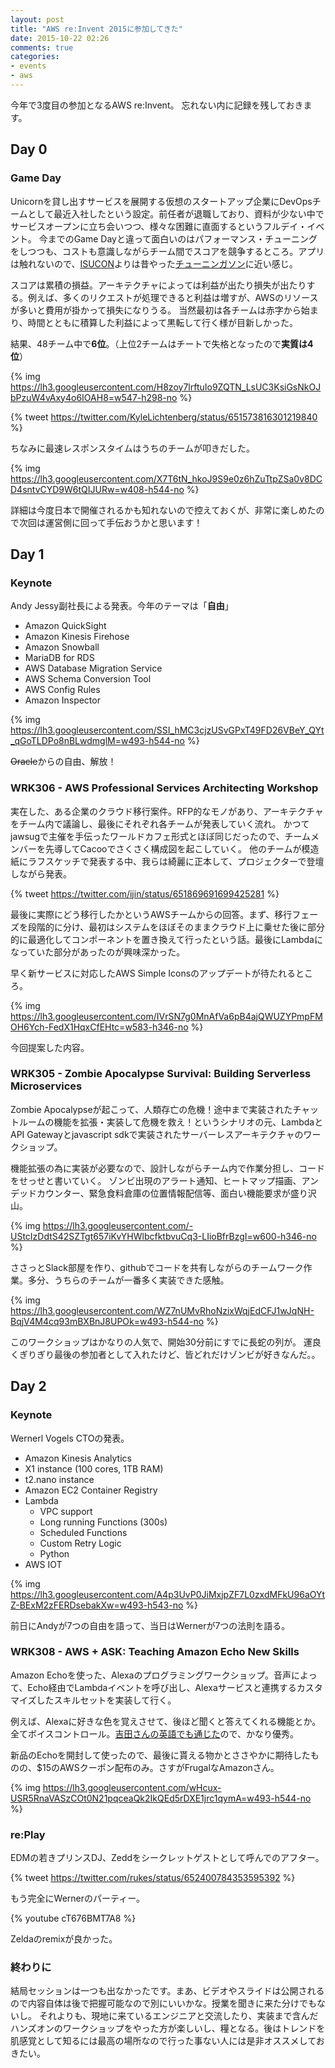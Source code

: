 ```yaml
---
layout: post
title: "AWS re:Invent 2015に参加してきた"
date: 2015-10-22 02:26
comments: true
categories: 
- events
- aws
---
```


今年で3度目の参加となるAWS re:Invent。
忘れない内に記録を残しておきます。

## Day 0 ##

### Game Day ###

Unicornを貸し出すサービスを展開する仮想のスタートアップ企業にDevOpsチームとして最近入社したという設定。前任者が退職しており、資料が少ない中でサービスオープンに立ち会いつつ、様々な困難に直面するというフルデイ・イベント。
今までのGame Dayと違って面白いのはパフォーマンス・チューニングをしつつも、コストも意識しながらチーム間でスコアを競争するところ。アプリは触れないので、[ISUCON](http://isucon.net/)よりは昔やった[チューニンガソン](/blog/2012/07/03/tuningathon4/)に近い感じ。

スコアは累積の損益。アーキテクチャによっては利益が出たり損失が出たりする。例えば、多くのリクエストが処理できると利益は増すが、AWSのリソースが多いと費用が掛かって損失になりうる。
当然最初は各チームは赤字から始まり、時間とともに積算した利益によって黒転して行く様が目新しかった。

結果、48チーム中で**6位**。（上位2チームはチートで失格となったので**実質は4位**）

{% img https://lh3.googleusercontent.com/H8zoy7lrftuIo9ZQTN_LsUC3KsiGsNkOJbPzuW4vAxy4o6IOAH8=w547-h298-no %}

{% tweet https://twitter.com/KyleLichtenberg/status/651573816301219840 %}

ちなみに最速レスポンスタイムはうちのチームが叩きだした。

{% img https://lh3.googleusercontent.com/X7T6tN_hkoJ9S9e0z6hZuTtpZSa0v8DCD4sntvCYD9W6tQIJURw=w408-h544-no %}

詳細は今度日本で開催されるかも知れないので控えておくが、非常に楽しめたので次回は運営側に回って手伝おうかと思います！

## Day 1 ##

### Keynote ###

Andy Jessy副社長による発表。今年のテーマは「**自由**」

- Amazon QuickSight
- Amazon Kinesis Firehose
- Amazon Snowball
- MariaDB for RDS
- AWS Database Migration Service
- AWS Schema Conversion Tool
- AWS Config Rules
- Amazon Inspector

{% img https://lh3.googleusercontent.com/SSI_hMC3cjzUSvGPxT49FD26VBeY_QYt_qGoTLDPo8nBLwdmglM=w493-h544-no %}

~~Oracle~~からの自由、解放！

### WRK306 - AWS Professional Services Architecting Workshop ###

実在した、ある企業のクラウド移行案件。RFP的なモノがあり、アーキテクチャをチーム内で議論し、最後にそれぞれ各チームが発表していく流れ。
かつてjawsugで主催を手伝ったワールドカフェ形式とほぼ同じだったので、チームメンバーを先導してCacooでさくさく構成図を起こしていく。
他のチームが模造紙にラフスケッチで発表する中、我らは綺麗に正本して、プロジェクターで登壇しながら発表。

{% tweet https://twitter.com/ijin/status/651869691699425281 %}

最後に実際にどう移行したかというAWSチームからの回答。まず、移行フェーズを段階的に分け、最初はシステムをほぼそのままクラウド上に乗せた後に部分的に最適化してコンポーネントを置き換えて行ったという話。最後にLambdaになっていた部分があったのが興味深かった。

早く新サービスに対応したAWS Simple Iconsのアップデートが待たれるところ。

{% img https://lh3.googleusercontent.com/IVrSN7g0MnAfVa6pB4ajQWUZYPmpFMOH6Ych-FedX1HqxCfEHtc=w583-h346-no %}

今回提案した内容。

### WRK305 - Zombie Apocalypse Survival: Building Serverless Microservices ###

Zombie Apocalypseが起こって、人類存亡の危機！途中まで実装されたチャットルームの機能を拡張・実装して危機を救え！というシナリオの元、LambdaとAPI Gatewayとjavascript sdkで実装されたサーバーレスアーキテクチャのワークショップ。

機能拡張の為に実装が必要なので、設計しながらチーム内で作業分担し、コードをせっせと書いていく。
ゾンビ出現のアラート通知、ヒートマップ描画、アンデッドカウンター、緊急食料倉庫の位置情報配信等、面白い機能要求が盛り沢山。

{% img https://lh3.googleusercontent.com/-UStcIzDdtS42SZTgt657iKvYHWlbcfktbvuCq3-LIioBfrBzgI=w600-h346-no %}

ささっとSlack部屋を作り、githubでコードを共有しながらのチームワーク作業。多分、うちらのチームが一番多く実装できた感触。

{% img https://lh3.googleusercontent.com/WZ7nUMvRhoNzixWqjEdCFJ1wJqNH-BqjV4M4cq93mBXBnJ8UPOk=w493-h544-no %}

このワークショップはかなりの人気で、開始30分前にすでに長蛇の列が。
運良くぎりぎり最後の参加者として入れたけど、皆どれだけゾンビが好きなんだ。。

## Day 2 ##

### Keynote ###

Wernerl Vogels CTOの発表。

- Amazon Kinesis Analytics
- X1 instance (100 cores, 1TB RAM)
- t2.nano instance
- Amazon EC2 Container Registry
- Lambda
  - VPC support
  - Long running Functions (300s)
  - Scheduled Functions
  - Custom Retry Logic
  - Python
- AWS IOT

{% img https://lh3.googleusercontent.com/A4p3UvP0JiMxjpZF7L0zxdMFkU96aOYtZ-BExM2zFERDsebakXw=w493-h543-no %}

前日にAndyが7つの自由を語って、当日はWernerが7つの法則を語る。

### WRK308 - AWS + ASK: Teaching Amazon Echo New Skills ###

Amazon Echoを使った、Alexaのプログラミングワークショップ。音声によって、Echo経由でLambdaイベントを呼び出し、Alexaサービスと連携するカスタマイズしたスキルセットを実装して行く。

例えば、Alexaに好きな色を覚えさせて、後ほど聞くと答えてくれる機能とか。全てボイスコントロール。[吉田さんの英語でも通じた](http://yoshidashingo.hatenablog.com/?page=1445224481)ので、かなり優秀。

新品のEchoを開封して使ったので、最後に貰える物かとささやかに期待したものの、$15のAWSクーポン配布のみ。さすがFrugalなAmazonさん。

{% img https://lh3.googleusercontent.com/wHcux-USR5RnaVASzCOt0N21pqceaQk2IkQEd5rDXE1jrc1qymA=w493-h544-no %}

### re:Play ###

EDMの若きプリンスDJ、Zeddをシークレットゲストとして呼んでのアフター。

{% tweet https://twitter.com/rukes/status/652400784353595392 %}

もう完全にWernerのパーティー。

{% youtube cT676BMT7A8 %}

Zeldaのremixが良かった。

### 終わりに ###

結局セッションは一つも出なかったです。まあ、ビデオやスライドは公開されるので内容自体は後で把握可能なので別にいいかな。授業を聞きに来た分けでもないし。
それよりも、現地に来ているエンジニアと交流したり、実装まで含んだハンズオンのワークショップをやった方が楽しいし、糧となる。後はトレンドを肌感覚として知るには最高の場所なので行った事ない人には是非オススメしておきたい。
